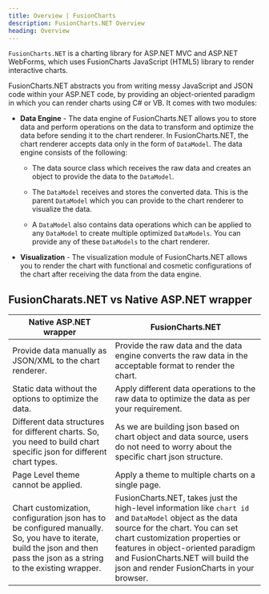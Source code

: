 ```yaml
---
title: Overview | FusionCharts
description: FusionCharts.NET Overview
heading: Overview
---
```


`FusionCharts.NET` is a charting library for ASP.NET MVC and ASP.NET WebForms, which uses FusionCharts JavaScript (HTML5) library to render interactive charts.

FusionCharts.NET abstracts you from writing messy JavaScript and JSON code within your ASP.NET code, by providing an object-oriented paradigm in which you can render charts using C# or VB. It comes with two modules: 

* **Data Engine** - The data engine of FusionCharts.NET allows you to store data and perform operations on the data to transform and optimize the data before sending it to the chart renderer. In FusionCharts.NET, the chart renderer accepts data only in the form of `DataModel`.  The data engine consists of the following:

	* The data source class which receives the raw data and creates an object to provide the data to the `DataModel`. 

	* The `DataModel` receives and stores the converted data. This is the parent `DataModel` which you can provide to the chart renderer to visualize the data. 

	* A `DataModel` also contains data operations which can be applied to any `DataModel` to create multiple optimized `DataModels`. You can provide any of these `DataModels` to the chart renderer. 

* **Visualization** - The visualization module of FusionCharts.NET allows you to render the chart with functional and cosmetic configurations of the chart after receiving the data from the data engine. 

## FusionCharats.NET vs Native ASP.NET wrapper


Native ASP.NET wrapper|FusionCharts.NET|
-|-
Provide data manually as JSON/XML to the chart renderer. |Provide the raw data and the data engine converts the raw data in the acceptable format to render the chart.|
Static data without the options to optimize the data.|Apply different data operations to the raw data to optimize the data as per your requirement.|
Different data structures for different charts. So, you need to build chart specific json for different chart types.|As we are building json based on chart object and data source, users do not need to worry about the specific chart json structure.|
Page Level theme cannot be applied.|Apply a theme to multiple charts on a single page.|
Chart customization, configuration json has to be configured manually. So, you have to iterate, build the json and then pass the json as a string to the existing wrapper. |FusionCharts.NET, takes just the high-level information like `chart id` and `DataModel` object as the data source for the chart. You can set chart customization properties or features in object-oriented paradigm and FusionCharts.NET will build the json and render FusionCharts in your browser.|
